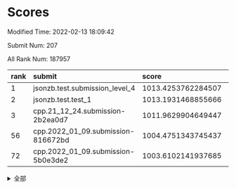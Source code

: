 # Scores

Modified Time: 2022-02-13 18:09:42

Submit Num: 207

All Rank Num: 187957

| rank |               submit               |       score        |       sigma        | pk_num |
| :--- | :--------------------------------- | :----------------- | :----------------- | :----- |
| 1    | jsonzb.test.submission_level_4     | 1013.4253762284507 | 0.8210367430044514 | 3631   |
| 2    | jsonzb.test.test_1                 | 1013.1931468855666 | 0.8212110055766969 | 3637   |
| 3    | cpp.21_12_24.submission-2b2ea0d7   | 1011.9629904649447 | 0.78996553132304   | 3632   |
| 56   | cpp.2022_01_09.submission-816672bd | 1004.4751343745437 | 0.7007859314778404 | 3634   |
| 72   | cpp.2022_01_09.submission-5b0e3de2 | 1003.6102141937685 | 0.7314722189438092 | 3631   |


<details>
<summary>全部</summary>

| rank |                 submit                 |       score        |       sigma        | pk_num |
| :--- | :------------------------------------- | :----------------- | :----------------- | :----- |
| 1    | jsonzb.test.submission_level_4         | 1013.4253762284507 | 0.8210367430044514 | 3631   |
| 2    | jsonzb.test.test_1                     | 1013.1931468855666 | 0.8212110055766969 | 3637   |
| 3    | cpp.21_12_24.submission-2b2ea0d7       | 1011.9629904649447 | 0.78996553132304   | 3632   |
| 4    | gobigger.level_3.submission_level_3_38 | 1011.7958328047506 | 0.7776653937828608 | 3627   |
| 5    | gobigger.level_3.submission_level_3_12 | 1011.3030742668353 | 0.7646354614457082 | 3634   |
| 6    | gobigger.level_3.submission_level_3_9  | 1011.1312595626332 | 0.7667258934468114 | 3631   |
| 7    | gobigger.level_3.submission_level_3_26 | 1010.9014736683047 | 0.7780646352150639 | 3635   |
| 8    | gobigger.level_3.submission_level_3_42 | 1010.8663595390567 | 0.7783798463686056 | 3630   |
| 9    | gobigger.level_3.submission_level_3_3  | 1010.8517589836526 | 0.7596828467929132 | 3637   |
| 10   | gobigger.level_3.submission_level_3_41 | 1010.797714786367  | 0.7779080260495307 | 3633   |
| 11   | gobigger.level_3.submission_level_3_2  | 1010.7917620219539 | 0.7903786012278128 | 3628   |
| 12   | gobigger.level_3.submission_level_3_39 | 1010.6916079421295 | 0.7661287923032908 | 3633   |
| 13   | gobigger.level_3.submission_level_3_7  | 1010.6292400443841 | 0.746049521152595  | 3631   |
| 14   | gobigger.level_3.submission_level_3_43 | 1010.6063000306967 | 0.7764486367574501 | 3632   |
| 15   | gobigger.level_3.submission_level_3_11 | 1010.4803898917482 | 0.7487987269499569 | 3636   |
| 16   | gobigger.level_3.submission_level_3_36 | 1010.4700464328008 | 0.7724620401914393 | 3632   |
| 17   | gobigger.level_3.submission_level_3_49 | 1010.4565789309461 | 0.7775110086836143 | 3627   |
| 18   | gobigger.level_3.submission_level_3_40 | 1010.4202635904445 | 0.7706466714163281 | 3635   |
| 19   | gobigger.level_3.submission_level_3_31 | 1010.3791704958098 | 0.7684113822185854 | 3627   |
| 20   | gobigger.level_3.submission_level_3_46 | 1010.3239495526548 | 0.7794242920978555 | 3632   |
| 21   | gobigger.level_3.submission_level_3_23 | 1010.2985971097293 | 0.7623240276300087 | 3631   |
| 22   | gobigger.level_3.submission_level_3_1  | 1010.2771798987797 | 0.757155287944405  | 3631   |
| 23   | gobigger.level_3.submission_level_3_30 | 1010.2737656474742 | 0.7572568490073123 | 3638   |
| 24   | gobigger.level_3.submission_level_3_33 | 1010.1830156545171 | 0.7624056027782828 | 3632   |
| 25   | gobigger.level_3.submission_level_3_4  | 1010.1747905354159 | 0.774277051869305  | 3631   |
| 26   | gobigger.level_3.submission_level_3_5  | 1010.1086265882827 | 0.7762591915294101 | 3634   |
| 27   | gobigger.level_3.submission_level_3_29 | 1010.0725268334972 | 0.7692961337696956 | 3631   |
| 28   | gobigger.level_3.submission_level_3_27 | 1010.0173470389906 | 0.7673828347703454 | 3632   |
| 29   | gobigger.level_3.submission_level_3_13 | 1009.9811710614953 | 0.7570484726714125 | 3637   |
| 30   | gobigger.level_3.submission_level_3_44 | 1009.9569002839653 | 0.7669705673740917 | 3629   |
| 31   | gobigger.level_3.submission_level_3_20 | 1009.9408897784259 | 0.776848096401749  | 3627   |
| 32   | gobigger.level_3.submission_level_3_37 | 1009.735824682602  | 0.7513842962284384 | 3638   |
| 33   | gobigger.level_3.submission_level_3_19 | 1009.7298997894837 | 0.7513349737349786 | 3629   |
| 34   | gobigger.level_3.submission_level_3_28 | 1009.6255724259247 | 0.7557562811211429 | 3632   |
| 35   | gobigger.level_3.submission_level_3_14 | 1009.6079625309522 | 0.7464381057439073 | 3633   |
| 36   | gobigger.level_3.submission_level_3_8  | 1009.5835349412492 | 0.7462384380430854 | 3631   |
| 37   | gobigger.level_3.submission_level_3_24 | 1009.5722500875893 | 0.7490948150507021 | 3631   |
| 38   | gobigger.level_3.submission_level_3_16 | 1009.5534641750073 | 0.7622507468634447 | 3632   |
| 39   | gobigger.level_3.submission_level_3_6  | 1009.5237013229535 | 0.7396542253411517 | 3632   |
| 40   | gobigger.level_3.submission_level_3_15 | 1009.5110493673563 | 0.77563376344447   | 3632   |
| 41   | gobigger.level_3.submission_level_3_45 | 1009.4050363507288 | 0.7452693455089056 | 3631   |
| 42   | gobigger.level_3.submission_level_3_25 | 1009.3886949107007 | 0.7509085394827331 | 3632   |
| 43   | gobigger.level_3.submission_level_3_34 | 1009.3107299952377 | 0.7426745582554021 | 3634   |
| 44   | gobigger.level_3.submission_level_3_18 | 1009.2708901903841 | 0.7505736946936284 | 3635   |
| 45   | gobigger.level_3.submission_level_3_47 | 1009.1087968695783 | 0.7567188737931315 | 3634   |
| 46   | gobigger.level_3.submission_level_3_35 | 1009.014513192406  | 0.7350473470689926 | 3633   |
| 47   | gobigger.level_3.submission_level_3_48 | 1008.6236253111792 | 0.7506615239210876 | 3631   |
| 48   | gobigger.level_3.submission_level_3_22 | 1008.5438161000421 | 0.7392297224578028 | 3629   |
| 49   | gobigger.level_3.submission_level_3_10 | 1008.4428512467013 | 0.7476559969424389 | 3633   |
| 50   | gobigger.level_3.submission_level_3_0  | 1008.3326820019682 | 0.7357824998747279 | 3627   |
| 51   | gobigger.level_3.submission_level_3_21 | 1008.1929833741424 | 0.7407888046107035 | 3633   |
| 52   | gobigger.level_3.submission_level_3_17 | 1008.1434085891989 | 0.7398198088255077 | 3636   |
| 53   | gobigger.level_3.submission_level_3_32 | 1008.094432409569  | 0.7321070598828433 | 3629   |
| 54   | gobigger.level_1.submission_level_1_1  | 1005.1786571482088 | 0.7366064206516273 | 3629   |
| 55   | gobigger.level_1.submission_level_1_27 | 1004.7834030596368 | 0.716706392859065  | 3628   |
| 56   | cpp.2022_01_09.submission-816672bd     | 1004.4751343745437 | 0.7007859314778404 | 3634   |
| 57   | gobigger.level_1.submission_level_1_23 | 1004.3316916970109 | 0.7014579330095273 | 3628   |
| 58   | gobigger.level_1.submission_level_1_6  | 1004.2640666388985 | 0.7169568495313452 | 3635   |
| 59   | gobigger.level_1.submission_level_1_16 | 1004.2486669537471 | 0.7267124270055518 | 3633   |
| 60   | gobigger.level_1.submission_level_1_15 | 1004.1353667998972 | 0.721637780970776  | 3633   |
| 61   | gobigger.level_1.submission_level_1_41 | 1004.1299954035909 | 0.7166143522874735 | 3636   |
| 62   | gobigger.level_1.submission_level_1_32 | 1004.0261354926516 | 0.7218760350999173 | 3632   |
| 63   | gobigger.level_1.submission_level_1_37 | 1004.0105840469931 | 0.7214666663196402 | 3632   |
| 64   | gobigger.level_1.submission_level_1_18 | 1003.9761561372328 | 0.7201781637820764 | 3628   |
| 65   | gobigger.level_1.submission_level_1_44 | 1003.9372138635872 | 0.7226622301965    | 3633   |
| 66   | gobigger.level_1.submission_level_1_17 | 1003.8366275584575 | 0.724510828938034  | 3631   |
| 67   | gobigger.level_1.submission_level_1_47 | 1003.7952479978386 | 0.706739860342085  | 3630   |
| 68   | gobigger.level_1.submission_level_1_19 | 1003.785745944797  | 0.7136147113810871 | 3633   |
| 69   | gobigger.level_1.submission_level_1_2  | 1003.7062630445956 | 0.6989981656639945 | 3635   |
| 70   | gobigger.level_1.submission_level_1_39 | 1003.702299958258  | 0.7275942231130692 | 3634   |
| 71   | gobigger.level_1.submission_level_1_13 | 1003.6777116440521 | 0.7265615548988988 | 3632   |
| 72   | cpp.2022_01_09.submission-5b0e3de2     | 1003.6102141937685 | 0.7314722189438092 | 3631   |
| 73   | gobigger.level_1.submission_level_1_5  | 1003.5814134816392 | 0.7223766217389543 | 3630   |
| 74   | gobigger.level_1.submission_level_1_21 | 1003.5723169086355 | 0.7076806115732724 | 3626   |
| 75   | gobigger.level_1.submission_level_1_7  | 1003.5375544782745 | 0.719130140545034  | 3629   |
| 76   | gobigger.level_1.submission_level_1_4  | 1003.5025188415844 | 0.7070609202236877 | 3631   |
| 77   | gobigger.level_1.submission_level_1_33 | 1003.4441522562223 | 0.7187878363588309 | 3626   |
| 78   | gobigger.level_1.submission_level_1_24 | 1003.4241142630274 | 0.7199551252124119 | 3629   |
| 79   | gobigger.level_1.submission_level_1_34 | 1003.3680861415337 | 0.7079863658203438 | 3635   |
| 80   | gobigger.level_1.submission_level_1_49 | 1003.3172301882862 | 0.7211908724876083 | 3633   |
| 81   | gobigger.level_1.submission_level_1_11 | 1003.2979661251718 | 0.7318753821084946 | 3627   |
| 82   | gobigger.level_1.submission_level_1_0  | 1003.2680500500664 | 0.7187069949642225 | 3631   |
| 83   | gobigger.level_1.submission_level_1_22 | 1003.250272765415  | 0.7093943766583405 | 3633   |
| 84   | gobigger.level_1.submission_level_1_36 | 1003.1898755033566 | 0.7100747740325907 | 3635   |
| 85   | gobigger.level_1.submission_level_1_10 | 1003.1613783926986 | 0.716821231341013  | 3634   |
| 86   | gobigger.level_1.submission_level_1_45 | 1003.1125999714004 | 0.7195150893811186 | 3633   |
| 87   | gobigger.level_1.submission_level_1_20 | 1003.0284095565069 | 0.7071630276607321 | 3634   |
| 88   | gobigger.level_1.submission_level_1_35 | 1003.0193193925207 | 0.7094208984804801 | 3631   |
| 89   | gobigger.level_1.submission_level_1_14 | 1002.9309528623036 | 0.7249337066265897 | 3636   |
| 90   | gobigger.level_1.submission_level_1_28 | 1002.9293407611183 | 0.711563249406216  | 3626   |
| 91   | gobigger.level_1.submission_level_1_3  | 1002.8781890565867 | 0.7152085534811202 | 3629   |
| 92   | gobigger.level_1.submission_level_1_40 | 1002.8653253921675 | 0.7193448307203721 | 3634   |
| 93   | gobigger.level_1.submission_level_1_9  | 1002.7959752865478 | 0.7230688939030596 | 3627   |
| 94   | gobigger.level_1.submission_level_1_42 | 1002.7439880950017 | 0.7228086965420667 | 3632   |
| 95   | gobigger.level_1.submission_level_1_48 | 1002.7390181659792 | 0.7066724706816103 | 3632   |
| 96   | gobigger.level_1.submission_level_1_46 | 1002.6989854729877 | 0.702466620728564  | 3637   |
| 97   | gobigger.level_1.submission_level_1_31 | 1002.6700226193993 | 0.7156127623808672 | 3632   |
| 98   | gobigger.level_1.submission_level_1_30 | 1002.576201564616  | 0.7129534513221207 | 3634   |
| 99   | gobigger.level_1.submission_level_1_26 | 1002.5033955679907 | 0.7133973483695137 | 3631   |
| 100  | gobigger.level_1.submission_level_1_8  | 1002.4224344162271 | 0.7109848822768549 | 3635   |
| 101  | gobigger.level_1.submission_level_1_43 | 1002.3956467750879 | 0.7034316601939888 | 3634   |
| 102  | gobigger.level_1.submission_level_1_29 | 1002.3812512042001 | 0.7072565342843449 | 3638   |
| 103  | gobigger.level_1.submission_level_1_12 | 1001.9091978195775 | 0.7204738287960657 | 3635   |
| 104  | gobigger.level_1.submission_level_1_38 | 1001.8501332966599 | 0.7135630007648852 | 3632   |
| 105  | gobigger.level_1.submission_level_1_25 | 1001.488390898933  | 0.709879603657561  | 3624   |
| 106  | gobigger.random.submission_random_25   | 998.3779988250229  | 0.7010686640290027 | 3637   |
| 107  | gobigger.random.submission_random_36   | 997.1029835352758  | 0.7059174808756705 | 3636   |
| 108  | gobigger.random.submission_random_18   | 997.0386138469022  | 0.7103330050377265 | 3631   |
| 109  | gobigger.random.submission_random_8    | 996.9323247240949  | 0.7040798102913898 | 3632   |
| 110  | gobigger.random.submission_random_26   | 996.889449403906   | 0.7214929280506207 | 3636   |
| 111  | gobigger.random.submission_random_19   | 996.8359496131126  | 0.7059441446477762 | 3627   |
| 112  | gobigger.random.submission_random_15   | 996.7324542058401  | 0.7000115715455775 | 3635   |
| 113  | gobigger.random.submission_random_39   | 996.6962216475316  | 0.7115327289421342 | 3632   |
| 114  | gobigger.random.submission_random_2    | 996.5967633962218  | 0.7091228813361362 | 3635   |
| 115  | gobigger.random.submission_random_10   | 996.5702639163758  | 0.7077291151961441 | 3633   |
| 116  | gobigger.random.submission_random_24   | 996.4963910738192  | 0.7146912766496379 | 3632   |
| 117  | gobigger.random.submission_random_48   | 996.4833602794592  | 0.7013065318821455 | 3626   |
| 118  | gobigger.random.submission_random_42   | 996.4344967599238  | 0.6992898209752603 | 3634   |
| 119  | gobigger.random.submission_random_23   | 996.3774006306594  | 0.7075353227012555 | 3634   |
| 120  | gobigger.random.submission_random_5    | 996.3543300366674  | 0.7230549003944878 | 3633   |
| 121  | gobigger.random.submission_random_21   | 996.2909237181378  | 0.701532059228215  | 3634   |
| 122  | gobigger.random.submission_random_7    | 996.1897689151718  | 0.7258209440571227 | 3633   |
| 123  | gobigger.random.submission_random_37   | 996.1453553983455  | 0.7118567691459824 | 3630   |
| 124  | gobigger.random.submission_random_30   | 996.143790939929   | 0.7342063139695902 | 3630   |
| 125  | gobigger.random.submission_random_49   | 996.1347100465483  | 0.7075360840568795 | 3631   |
| 126  | gobigger.random.submission_random_12   | 996.0476284152991  | 0.7139999073980648 | 3631   |
| 127  | gobigger.random.submission_random_29   | 996.0147244190821  | 0.7175845266705111 | 3630   |
| 128  | gobigger.random.submission_random_6    | 996.0123300838717  | 0.6924824665211832 | 3629   |
| 129  | gobigger.random.submission_random_41   | 995.9373594982613  | 0.7150734100733571 | 3636   |
| 130  | gobigger.random.submission_random_4    | 995.9245201333039  | 0.7160144485553397 | 3635   |
| 131  | gobigger.random.submission_random_43   | 995.9108002778655  | 0.7106865432890751 | 3631   |
| 132  | gobigger.random.submission_random_22   | 995.9061680249936  | 0.7216493151292918 | 3633   |
| 133  | gobigger.random.submission_random_34   | 995.8685702160819  | 0.7272827093345536 | 3634   |
| 134  | gobigger.random.submission_random_11   | 995.8654415744691  | 0.7105291267458924 | 3636   |
| 135  | gobigger.random.submission_random_45   | 995.7955271715189  | 0.6976744549223123 | 3631   |
| 136  | gobigger.random.submission_random_28   | 995.7644924658877  | 0.6991223242958601 | 3634   |
| 137  | gobigger.random.submission_random_33   | 995.7603278784466  | 0.7234734278201872 | 3633   |
| 138  | gobigger.random.submission_random_16   | 995.7498436691151  | 0.7163558902699027 | 3632   |
| 139  | gobigger.random.submission_random_13   | 995.6772927580953  | 0.7174326025109663 | 3632   |
| 140  | gobigger.random.submission_random_35   | 995.6463092924337  | 0.7158987519983673 | 3633   |
| 141  | gobigger.random.submission_random_20   | 995.5820800272998  | 0.7326409026668877 | 3631   |
| 142  | gobigger.random.submission_random_47   | 995.5781255228935  | 0.7186360945270484 | 3632   |
| 143  | gobigger.random.submission_random_0    | 995.5660187652322  | 0.7116609792523424 | 3637   |
| 144  | gobigger.random.submission_random_17   | 995.455460952474   | 0.7005139768557381 | 3638   |
| 145  | gobigger.random.submission_random_27   | 995.4551055806875  | 0.7271486320459679 | 3636   |
| 146  | gobigger.random.submission_random_31   | 995.4446538729688  | 0.713418619245491  | 3629   |
| 147  | gobigger.random.submission_random_46   | 995.4431473145228  | 0.7112287238214581 | 3633   |
| 148  | gobigger.random.submission_random_40   | 995.3738504076193  | 0.7215957895140486 | 3633   |
| 149  | gobigger.random.submission_random_32   | 995.3221072859509  | 0.7074558116214336 | 3627   |
| 150  | gobigger.random.submission_random_1    | 995.2105259929265  | 0.7048721340182834 | 3634   |
| 151  | gobigger.random.submission_random_38   | 995.1577843069533  | 0.7201521764308415 | 3633   |
| 152  | gobigger.random.submission_random_14   | 995.1571319318597  | 0.7132713024419253 | 3633   |
| 153  | gobigger.random.submission_random_3    | 995.053878146733   | 0.7258171562468743 | 3642   |
| 154  | gobigger.random.submission_random_9    | 995.0024494215511  | 0.7068713543769966 | 3632   |
| 155  | gobigger.random.submission_random_44   | 994.8359568458436  | 0.7195420196049018 | 3630   |
| 156  | gobigger.level_2.submission_level_2_24 | 994.3688525695766  | 0.720300386769086  | 3631   |
| 157  | gobigger.level_2.submission_level_2_1  | 994.0526838365714  | 0.7522422153239714 | 3630   |
| 158  | gobigger.level_2.submission_level_2_45 | 993.5706527701576  | 0.727759926779049  | 3631   |
| 159  | gobigger.level_2.submission_level_2_46 | 993.4149895994707  | 0.726688730599309  | 3631   |
| 160  | gobigger.level_2.submission_level_2_11 | 993.2530329705438  | 0.7342421882156928 | 3632   |
| 161  | gobigger.level_2.submission_level_2_2  | 993.0947249665649  | 0.7574697779043559 | 3632   |
| 162  | gobigger.level_2.submission_level_2_26 | 993.0335963088172  | 0.7385863359975579 | 3638   |
| 163  | gobigger.level_2.submission_level_2_31 | 993.0059934569242  | 0.7351753811962924 | 3628   |
| 164  | gobigger.level_2.submission_level_2_49 | 992.9875309434982  | 0.7290408709090496 | 3634   |
| 165  | gobigger.level_2.submission_level_2_42 | 992.8579019837872  | 0.743747020715511  | 3629   |
| 166  | gobigger.level_2.submission_level_2_40 | 992.7945597477876  | 0.7268352530398492 | 3633   |
| 167  | gobigger.level_2.submission_level_2_4  | 992.7841598717268  | 0.7411488369230742 | 3630   |
| 168  | gobigger.level_2.submission_level_2_37 | 992.781894215083   | 0.7362447161706993 | 3629   |
| 169  | gobigger.level_2.submission_level_2_0  | 992.6957645351646  | 0.7233217834944682 | 3629   |
| 170  | gobigger.level_2.submission_level_2_36 | 992.6952999695185  | 0.7562872132677029 | 3634   |
| 171  | gobigger.level_2.submission_level_2_43 | 992.5686545790984  | 0.735300496209746  | 3631   |
| 172  | gobigger.level_2.submission_level_2_29 | 992.4294580153738  | 0.7616098360186683 | 3635   |
| 173  | gobigger.level_2.submission_level_2_39 | 992.4211500559558  | 0.7510986921385611 | 3633   |
| 174  | gobigger.level_2.submission_level_2_25 | 992.3190097392097  | 0.7485643699258464 | 3627   |
| 175  | gobigger.level_2.submission_level_2_38 | 992.3098458726121  | 0.7468754347134501 | 3634   |
| 176  | gobigger.level_2.submission_level_2_34 | 992.2215289798943  | 0.7238166658267666 | 3632   |
| 177  | gobigger.level_2.submission_level_2_13 | 992.2180541964175  | 0.7309793208325992 | 3632   |
| 178  | gobigger.level_2.submission_level_2_8  | 992.215508251754   | 0.7489211978369487 | 3635   |
| 179  | gobigger.level_2.submission_level_2_27 | 991.9987160761224  | 0.735078324030967  | 3637   |
| 180  | gobigger.level_2.submission_level_2_28 | 991.9855206885198  | 0.7443002099637639 | 3635   |
| 181  | gobigger.level_2.submission_level_2_5  | 991.9732639714339  | 0.7552833907278295 | 3627   |
| 182  | gobigger.level_2.submission_level_2_35 | 991.9426556080292  | 0.7479970906376667 | 3627   |
| 183  | gobigger.level_2.submission_level_2_22 | 991.9279046239363  | 0.7529683859598025 | 3632   |
| 184  | gobigger.level_2.submission_level_2_33 | 991.8708822043257  | 0.7490789201486094 | 3634   |
| 185  | gobigger.level_2.submission_level_2_20 | 991.8608733228965  | 0.7519864270267668 | 3627   |
| 186  | gobigger.level_2.submission_level_2_48 | 991.7701787031847  | 0.7550681531016616 | 3629   |
| 187  | gobigger.level_2.submission_level_2_9  | 991.7196735921711  | 0.7376984058644266 | 3633   |
| 188  | gobigger.level_2.submission_level_2_44 | 991.6647217712413  | 0.7260237211409195 | 3629   |
| 189  | gobigger.level_2.submission_level_2_30 | 991.4615688369596  | 0.7497979388892748 | 3629   |
| 190  | gobigger.level_2.submission_level_2_41 | 991.4604192290354  | 0.736450672785042  | 3629   |
| 191  | gobigger.level_2.submission_level_2_16 | 991.4506644640371  | 0.7387483280844632 | 3634   |
| 192  | gobigger.level_2.submission_level_2_32 | 991.3824451726368  | 0.7616992130882079 | 3628   |
| 193  | gobigger.level_2.submission_level_2_3  | 991.3635861391464  | 0.7497156707612445 | 3636   |
| 194  | gobigger.level_2.submission_level_2_12 | 991.2531236677326  | 0.7599683732180122 | 3627   |
| 195  | gobigger.level_2.submission_level_2_18 | 991.2055739540972  | 0.7439603951785667 | 3630   |
| 196  | gobigger.level_2.submission_level_2_14 | 991.2019578163968  | 0.7475385032425969 | 3634   |
| 197  | gobigger.level_2.submission_level_2_23 | 991.1894207838378  | 0.7383127212136456 | 3630   |
| 198  | gobigger.level_2.submission_level_2_10 | 991.1631324503124  | 0.7532606581769276 | 3632   |
| 199  | gobigger.level_2.submission_level_2_21 | 991.0997178140618  | 0.7509395160179493 | 3633   |
| 200  | gobigger.level_2.submission_level_2_15 | 990.9329070628141  | 0.7596874869377807 | 3634   |
| 201  | gobigger.level_2.submission_level_2_47 | 990.7502271497427  | 0.7601486175681622 | 3637   |
| 202  | gobigger.level_2.submission_level_2_19 | 990.6375501820179  | 0.7704470644537644 | 3624   |
| 203  | gobigger.level_2.submission_level_2_7  | 990.5073469904374  | 0.7803458035421789 | 3635   |
| 204  | gobigger.level_2.submission_level_2_17 | 990.4871402557557  | 0.7647402012586485 | 3632   |
| 205  | gobigger.level_2.submission_level_2_6  | 989.8683066568359  | 0.7619961222369873 | 3629   |
| 206  | gobigger.none.submission_none_1        | 978.8877487512009  | 1.187673903495378  | 3632   |
| 207  | gobigger.none.submission_none_0        | 976.084426280814   | 1.4718377515824121 | 3633   |

</details>